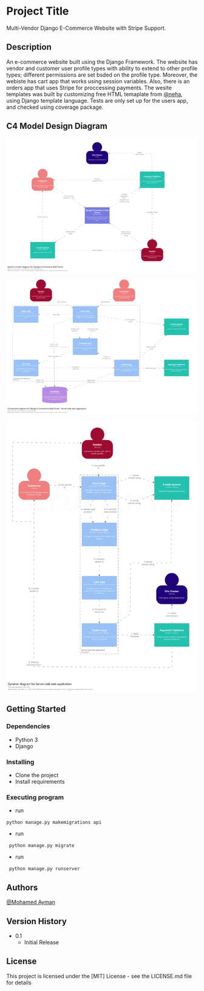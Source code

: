 # Project Title

Multi-Vendor Django E-Commerce Website with Stripe Support.

## Description

An e-commerce website built using the Django Framework. The website has vendor and customer user profile types with ability to extend to other profile types; different permissions are set bsded on the profile type. Moreover, the webiste has cart app that works using session variables. Also, there is an orders app that uses Stripe for proccessing payments. The wesite templates was built by customizing free HTML temaplate from [@neha](neha@gmail.com), using Django template language. Tests are only set up for the users app, and checked using coverage package.

## C4 Model Design Diagram

![marketplace](https://github.com/MohAyman3600/Multi-Vendor-Django-E-Commerce/blob/master/C4_model_arch/structurizr-59568-Marketplace.png)

![project-apps](https://github.com/MohAyman3600/Multi-Vendor-Django-E-Commerce/blob/master/C4_model_arch/structurizr-59568-projectApps.png)

![mainflow](https://github.com/MohAyman3600/Multi-Vendor-Django-E-Commerce/blob/master/C4_model_arch/structurizr-59568-mainFlow.png)


## Getting Started

### Dependencies

* Python 3
* Django

### Installing

* Clone the project
* Install requirements

### Executing program

* run 
```
python manage.py makemigrations api
```
* run 
```
 python manage.py migrate
```
* run 
```
 python manage.py runserver
```

## Authors

[@Mohamed Ayman](https://www.linkedin.com/in/mohamed-ayman-311628141/)


## Version History

* 0.1
    * Initial Release

## License

This project is licensed under the [MIT] License - see the LICENSE.md file for details



